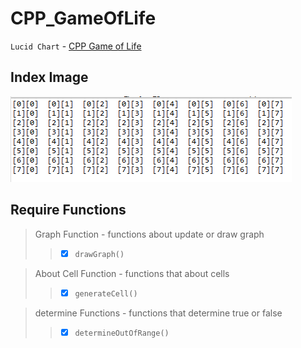 # CPP_GameOfLife


`Lucid Chart` - [CPP Game of Life](https://lucid.app/lucidchart/99aec52f-19a8-41a2-9398-1c6e92c4c090/edit?beaconFlowId=F92CA501A1A26C7B&page=0_0# "game_of_life")


## Index Image <br>
<img src = "https://github.com/err03/CPP_GameOfLife/blob/test-file/array_8_8.PNG" alt="8*8" title="8*8">

## Require Functions
> Graph Function - functions about update or draw graph
>> - [x] `drawGraph()`

> About Cell Function - functions that about cells
>> - [x] `generateCell()`

> determine Functions -  functions that determine true or false
>>  - [x] `determineOutOfRange()`
